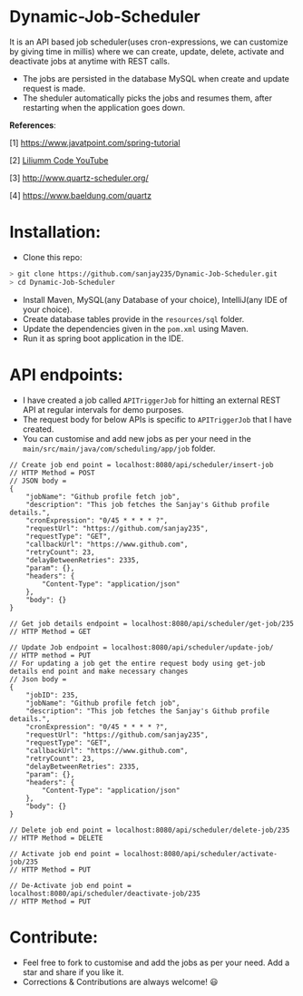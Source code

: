 # Dynamic-Job-Scheduler
It is an API based job scheduler(uses cron-expressions, we can customize by giving time in millis) where we can create, update, delete, activate and deactivate jobs at anytime with REST calls.

* The jobs are persisted in the database MySQL when create and update request is made.
* The sheduler automatically picks the jobs and resumes them, after restarting when the application goes down.

**References**:

[1] https://www.javatpoint.com/spring-tutorial

[2] [Liliumm Code YouTube](https://www.youtube.com/channel/UCHu8fdv3oIxYOVr9e92AxYQ)

[3] http://www.quartz-scheduler.org/

[4] https://www.baeldung.com/quartz

# Installation:
- Clone this repo:
```bash
> git clone https://github.com/sanjay235/Dynamic-Job-Scheduler.git
> cd Dynamic-Job-Scheduler
```
- Install Maven, MySQL(any Database of your choice), IntelliJ(any IDE of your choice).
- Create database tables provide in the `resources/sql` folder.
- Update the dependencies given in the `pom.xml` using Maven.
- Run it as spring boot application in the IDE.

# API endpoints:
* I have created a job called `APITriggerJob` for hitting an external REST API at regular intervals for demo purposes.
* The request body for below APIs is specific to `APITriggerJob` that I have created.
* You can customise and add new jobs as per your need in the `main/src/main/java/com/scheduling/app/job` folder.
```
// Create job end point = localhost:8080/api/scheduler/insert-job
// HTTP Method = POST
// JSON body =
{
    "jobName": "Github profile fetch job",
    "description": "This job fetches the Sanjay's Github profile details.",
    "cronExpression": "0/45 * * * * ?",
    "requestUrl": "https://github.com/sanjay235",
    "requestType": "GET",
    "callbackUrl": "https://www.github.com",
    "retryCount": 23,
    "delayBetweenRetries": 2335,
    "param": {},
    "headers": {
        "Content-Type": "application/json"
    },
    "body": {}
}

// Get job details endpoint = localhost:8080/api/scheduler/get-job/235
// HTTP Method = GET

// Update Job endpoint = localhost:8080/api/scheduler/update-job/
// HTTP method = PUT
// For updating a job get the entire request body using get-job details end point and make necessary changes
// Json body =
{
    "jobID": 235,
    "jobName": "Github profile fetch job",
    "description": "This job fetches the Sanjay's Github profile details.",
    "cronExpression": "0/45 * * * * ?",
    "requestUrl": "https://github.com/sanjay235",
    "requestType": "GET",
    "callbackUrl": "https://www.github.com",
    "retryCount": 23,
    "delayBetweenRetries": 2335,
    "param": {},
    "headers": {
        "Content-Type": "application/json"
    },
    "body": {}
}

// Delete job end point = localhost:8080/api/scheduler/delete-job/235
// HTTP Method = DELETE

// Activate job end point = localhost:8080/api/scheduler/activate-job/235
// HTTP Method = PUT

// De-Activate job end point = localhost:8080/api/scheduler/deactivate-job/235
// HTTP Method = PUT
```

# Contribute:
* Feel free to fork to customise and add the jobs as per your need. Add a star and share if you like it.
* Corrections & Contributions are always welcome! 😃
